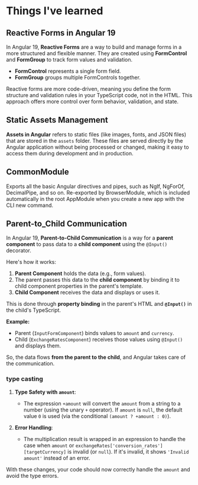 # Things I've learned

## Reactive Forms in Angular 19

In Angular 19, **Reactive Forms** are a way to build and manage forms in a more structured and flexible manner. They are created using **FormControl** and **FormGroup** to track form values and validation.

- **FormControl** represents a single form field.
- **FormGroup** groups multiple FormControls together.

Reactive forms are more code-driven, meaning you define the form structure and validation rules in your TypeScript code, not in the HTML. This approach offers more control over form behavior, validation, and state.


## Static Assets Management

**Assets in Angular** refers to static files (like images, fonts, and JSON files) that are stored in the `assets` folder. These files are served directly by the Angular application without being processed or changed, making it easy to access them during development and in production.


## CommonModule

Exports all the basic Angular directives and pipes, such as NgIf, NgForOf, DecimalPipe, and so on. Re-exported by BrowserModule, which is included automatically in the root AppModule when you create a new app with the CLI new command.



## Parent-to_Child Communication
In Angular 19, **Parent-to-Child Communication** is a way for a **parent component** to pass data to a **child component** using the `@Input()` decorator. 

Here's how it works:

1. **Parent Component** holds the data (e.g., form values).
2. The parent passes this data to the **child component** by binding it to child component properties in the parent's template.
3. **Child Component** receives the data and displays or uses it.




This is done through **property binding** in the parent's HTML and **`@Input()`** in the child's TypeScript.

**Example:**
- Parent (`InputFormComponent`) binds values to `amount` and `currency`.
- Child (`ExchangeRatesComponent`) receives those values using `@Input()` and displays them.

So, the data flows **from the parent to the child**, and Angular takes care of the communication.



### type casting
1. **Type Safety with `amount`**: 
   - The expression `+amount` will convert the `amount` from a string to a number (using the unary `+` operator). If `amount` is `null`, the default value `0` is used (via the conditional `(amount ? +amount : 0)`).
   
2. **Error Handling**: 
   - The multiplication result is wrapped in an expression to handle the case when `amount` or `exchangeRates['conversion_rates'][targetCurrency]` is invalid (or `null`). If it's invalid, it shows `'Invalid amount'` instead of an error.

With these changes, your code should now correctly handle the `amount` and avoid the type errors.
